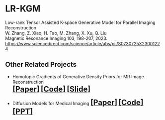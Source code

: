 # LR-KGM
Low-rank Tensor Assisted K-space Generative Model for Parallel Imaging Reconstruction       
W. Zhang, Z. Xiao, H. Tao, M. Zhang, X. Xu, Q. Liu   
Magnetic Resonance Imaging 103, 198-207, 2023.    
https://www.sciencedirect.com/science/article/abs/pii/S0730725X23001224       
    
    
    
     
     
  
     
    
## Other Related Projects
  * Homotopic Gradients of Generative Density Priors for MR Image Reconstruction  
[<font size=5>**[Paper]**</font>](https://ieeexplore.ieee.org/abstract/document/9435335)   [<font size=5>**[Code]**</font>](https://github.com/yqx7150/HGGDP) [<font size=5>**[Slide]**</font>](https://github.com/yqx7150/HGGDP/tree/master/Slide)
     
  * Diffusion Models for Medical Imaging
[<font size=5>**[Paper]**</font>](https://github.com/yqx7150/Diffusion-Models-for-Medical-Imaging)   [<font size=5>**[Code]**</font>](https://github.com/yqx7150/Diffusion-Models-for-Medical-Imaging)   [<font size=5>**[PPT]**</font>](https://github.com/yqx7150/HKGM/tree/main/PPT)  
